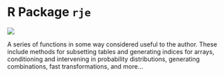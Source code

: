 # R Package `rje`

[![](https://cranlogs.r-pkg.org/badges/rje)](https://cran.r-project.org/package=rje)

A series of functions in some way considered useful to the author.  These 
include methods for subsetting tables and generating indices for arrays, 
conditioning and intervening in probability distributions, generating 
combinations, fast transformations, and more...
